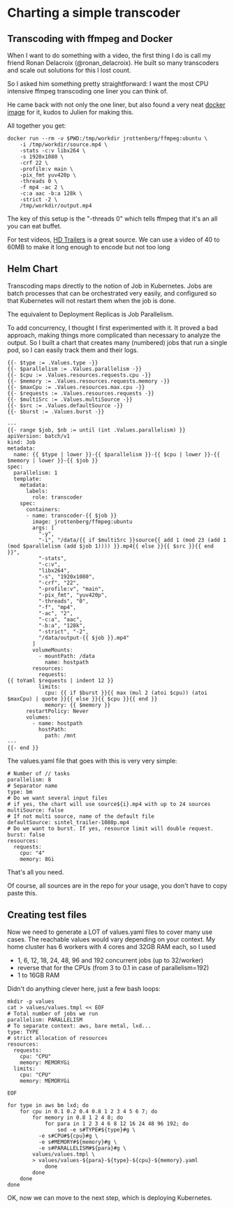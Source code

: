# Charting a simple transcoder
## Transcoding with ffmpeg and Docker

When I want to do something with a video, the first thing I do is call my friend Ronan Delacroix (@ronan_delacroix). He built so many transcoders and scale out solutions for this I lost count. 

So I asked him something pretty straightforward: I want the most CPU intensive ffmpeg transcoding one liner you can think of. 

He came back with not only the one liner, but also found a very neat [docker image](https://github.com/jrottenberg/ffmpeg) for it, kudos to Julien for making this. 

All together you get: 

```
docker run --rm -v $PWD:/tmp/workdir jrottenberg/ffmpeg:ubuntu \
	-i /tmp/workdir/source.mp4 \
	-stats -c:v libx264 \
	-s 1920x1080 \
	-crf 22 \
	-profile:v main \
	-pix_fmt yuv420p \
	-threads 0 \
	-f mp4 -ac 2 \
	-c:a aac -b:a 128k \
	-strict -2 \
	/tmp/workdir/output.mp4
```

The key of this setup is the "-threads 0" which tells ffmpeg that it's an all you can eat buffet. 

For test videos, [HD Trailers](http://www.hd-trailers.net/) is a great source. We can use a video of 40 to 60MB to make it long enough to encode but not too long

## Helm Chart

Transcoding maps directly to the notion of Job in Kubernetes. Jobs are batch processes that can be orchestrated very easily, and configured so that Kubernetes will not restart them when the job is done. 

The equivalent to Deployment Replicas is Job Parallelism. 

To add concurrency, I thought I first experimented with it. It proved a bad approach, making things more complicated than necessary to analyze the output. So I built a chart that creates many (numbered) jobs that run a single pod, so I can easily track them and their logs. 

```
{{- $type := .Values.type -}}
{{- $parallelism := .Values.parallelism -}}
{{- $cpu := .Values.resources.requests.cpu -}}
{{- $memory := .Values.resources.requests.memory -}}
{{- $maxCpu := .Values.resources.max.cpu -}}
{{- $requests := .Values.resources.requests -}}
{{- $multiSrc := .Values.multiSource -}}
{{- $src := .Values.defaultSource -}}
{{- $burst := .Values.burst -}}

---
{{- range $job, $nb := until (int .Values.parallelism) }}
apiVersion: batch/v1
kind: Job
metadata:
  name: {{ $type | lower }}-{{ $parallelism }}-{{ $cpu | lower }}-{{ $memory | lower }}-{{ $job }}
spec:
  parallelism: 1
  template:
    metadata:
      labels:
        role: transcoder
    spec:
      containers:
      - name: transcoder-{{ $job }}
        image: jrottenberg/ffmpeg:ubuntu
        args: [
          "-y",
          "-i", "/data/{{ if $multiSrc }}source{{ add 1 (mod 23 (add 1 (mod $parallelism (add $job 1)))) }}.mp4{{ else }}{{ $src }}{{ end }}",
          "-stats",
          "-c:v",
          "libx264",
          "-s", "1920x1080",
          "-crf", "22",
          "-profile:v", "main",
          "-pix_fmt", "yuv420p",
          "-threads", "0",
          "-f", "mp4",
          "-ac", "2",
          "-c:a", "aac",
          "-b:a", "128k",
          "-strict", "-2",
          "/data/output-{{ $job }}.mp4"
        ]
        volumeMounts:
          - mountPath: /data
            name: hostpath
        resources:
          requests: 
{{ toYaml $requests | indent 12 }}
          limits:
            cpu: {{ if $burst }}{{ max (mul 2 (atoi $cpu)) (atoi $maxCpu) | quote }}{{ else }}{{ $cpu }}{{ end }}
            memory: {{ $memory }}
      restartPolicy: Never
      volumes:
        - name: hostpath
          hostPath:
            path: /mnt
---
{{- end }}

``` 

The values.yaml file that goes with this is very very simple: 

```
# Number of // tasks
parallelism: 8
# Separator name
type: bm
# Do we want several input files
# if yes, the chart will use source${i}.mp4 with up to 24 sources
multiSource: false
# If not multi source, name of the default file
defaultSource: sintel_trailer-1080p.mp4
# Do we want to burst. If yes, resource limit will double request. 
burst: false
resources:
  requests:
    cpu: "4"
    memory: 8Gi
```

That's all you need. 

Of course, all sources are in the repo for your usage, you don't have to copy paste this. 

## Creating test files

Now we need to generate a LOT of values.yaml files to cover many use cases. The reachable values would vary depending on your context. My home cluster has 6 workers with 4 cores and 32GB RAM each, so I used 

* 1, 6, 12, 18, 24, 48, 96 and 192 concurrent jobs (up to 32/worker)
* reverse that for the CPUs (from 3 to 0.1 in case of parallelism=192)
* 1 to 16GB RAM

Didn't do anything clever here, just a few bash loops: 

```
mkdir -p values
cat > values/values.tmpl << EOF
# Total number of jobs we run
parallelism: PARALLELISM
# To separate context: aws, bare metal, lxd...
type: TYPE
# strict allocation of resources
resources:
  requests:
    cpu: "CPU"
    memory: MEMORYGi
  limits:
    cpu: "CPU"
    memory: MEMORYGi

EOF

for type in aws bm lxd; do 
	for cpu in 0.1 0.2 0.4 0.8 1 2 3 4 5 6 7; do 
		for memory in 0.8 1 2 4 8; do 
			for para in 1 2 3 4 6 8 12 16 24 48 96 192; do 
				sed -e s#TYPE#${type}#g \
          -e s#CPU#${cpu}#g \
          -e s#MEMORY#${memory}#g \
          -e s#PARALLELISM#${para}#g \
        values/values.tmpl \
        > values/values-${para}-${type}-${cpu}-${memory}.yaml
			done
		done
	done
done
```

OK, now we can move to the next step, which is deploying Kubernetes. 